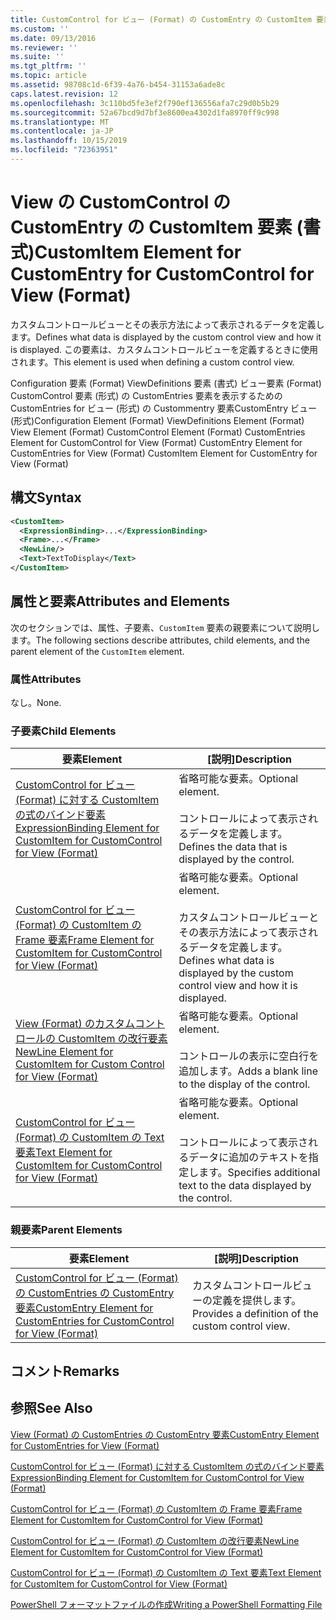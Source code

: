 ```yaml
---
title: CustomControl for ビュー (Format) の CustomEntry の CustomItem 要素Microsoft Docs
ms.custom: ''
ms.date: 09/13/2016
ms.reviewer: ''
ms.suite: ''
ms.tgt_pltfrm: ''
ms.topic: article
ms.assetid: 98708c1d-6f39-4a76-b454-31153a6ade8c
caps.latest.revision: 12
ms.openlocfilehash: 3c110bd5fe3ef2f790ef136556afa7c29d0b5b29
ms.sourcegitcommit: 52a67bcd9d7bf3e8600ea4302d1fa8970ff9c998
ms.translationtype: MT
ms.contentlocale: ja-JP
ms.lasthandoff: 10/15/2019
ms.locfileid: "72363951"
---
```

# <a name="customitem-element-for-customentry-for-customcontrol-for-view-format"></a><span data-ttu-id="57fcb-102">View の CustomControl の CustomEntry の CustomItem 要素 (書式)</span><span class="sxs-lookup"><span data-stu-id="57fcb-102">CustomItem Element for CustomEntry for CustomControl for View (Format)</span></span>

<span data-ttu-id="57fcb-103">カスタムコントロールビューとその表示方法によって表示されるデータを定義します。</span><span class="sxs-lookup"><span data-stu-id="57fcb-103">Defines what data is displayed by the custom control view and how it is displayed.</span></span> <span data-ttu-id="57fcb-104">この要素は、カスタムコントロールビューを定義するときに使用されます。</span><span class="sxs-lookup"><span data-stu-id="57fcb-104">This element is used when defining a custom control view.</span></span>

<span data-ttu-id="57fcb-105">Configuration 要素 (Format) ViewDefinitions 要素 (書式) ビュー要素 (Format) CustomControl 要素 (形式) の CustomEntries 要素を表示するための CustomEntries for ビュー (形式) の Custommentry 要素CustomEntry ビュー (形式)</span><span class="sxs-lookup"><span data-stu-id="57fcb-105">Configuration Element (Format) ViewDefinitions Element (Format) View Element (Format) CustomControl Element (Format) CustomEntries Element for CustomControl for View (Format) CustomEntry Element for CustomEntries for View (Format) CustomItem Element for CustomEntry for View (Format)</span></span>

## <a name="syntax"></a><span data-ttu-id="57fcb-106">構文</span><span class="sxs-lookup"><span data-stu-id="57fcb-106">Syntax</span></span>

```xml
<CustomItem>
  <ExpressionBinding>...</ExpressionBinding>
  <Frame>...</Frame>
  <NewLine/>
  <Text>TextToDisplay</Text>
</CustomItem>
```

## <a name="attributes-and-elements"></a><span data-ttu-id="57fcb-107">属性と要素</span><span class="sxs-lookup"><span data-stu-id="57fcb-107">Attributes and Elements</span></span>

<span data-ttu-id="57fcb-108">次のセクションでは、属性、子要素、`CustomItem` 要素の親要素について説明します。</span><span class="sxs-lookup"><span data-stu-id="57fcb-108">The following sections describe attributes, child elements, and the parent element of the `CustomItem` element.</span></span>

### <a name="attributes"></a><span data-ttu-id="57fcb-109">属性</span><span class="sxs-lookup"><span data-stu-id="57fcb-109">Attributes</span></span>

<span data-ttu-id="57fcb-110">なし。</span><span class="sxs-lookup"><span data-stu-id="57fcb-110">None.</span></span>

### <a name="child-elements"></a><span data-ttu-id="57fcb-111">子要素</span><span class="sxs-lookup"><span data-stu-id="57fcb-111">Child Elements</span></span>

|<span data-ttu-id="57fcb-112">要素</span><span class="sxs-lookup"><span data-stu-id="57fcb-112">Element</span></span>|<span data-ttu-id="57fcb-113">[説明]</span><span class="sxs-lookup"><span data-stu-id="57fcb-113">Description</span></span>|
|-------------|-----------------|
|[<span data-ttu-id="57fcb-114">CustomControl for ビュー (Format) に対する CustomItem の式のバインド要素</span><span class="sxs-lookup"><span data-stu-id="57fcb-114">ExpressionBinding Element for CustomItem for CustomControl for View (Format)</span></span>](./expressionbinding-element-for-customitem-for-customcontrol-for-view-format.md)|<span data-ttu-id="57fcb-115">省略可能な要素。</span><span class="sxs-lookup"><span data-stu-id="57fcb-115">Optional element.</span></span><br /><br /> <span data-ttu-id="57fcb-116">コントロールによって表示されるデータを定義します。</span><span class="sxs-lookup"><span data-stu-id="57fcb-116">Defines the data that is displayed by the control.</span></span>|
|[<span data-ttu-id="57fcb-117">CustomControl for ビュー (Format) の CustomItem の Frame 要素</span><span class="sxs-lookup"><span data-stu-id="57fcb-117">Frame Element for CustomItem for CustomControl for View (Format)</span></span>](./frame-element-for-customitem-for-customcontrol-for-view-format.md)|<span data-ttu-id="57fcb-118">省略可能な要素。</span><span class="sxs-lookup"><span data-stu-id="57fcb-118">Optional element.</span></span><br /><br /> <span data-ttu-id="57fcb-119">カスタムコントロールビューとその表示方法によって表示されるデータを定義します。</span><span class="sxs-lookup"><span data-stu-id="57fcb-119">Defines what data is displayed by the custom control view and how it is displayed.</span></span>|
|[<span data-ttu-id="57fcb-120">View (Format) のカスタムコントロールの CustomItem の改行要素</span><span class="sxs-lookup"><span data-stu-id="57fcb-120">NewLine Element for CustomItem for Custom Control for View (Format)</span></span>](./newline-element-for-customitem-for-customcontrol-for-view-format.md)|<span data-ttu-id="57fcb-121">省略可能な要素。</span><span class="sxs-lookup"><span data-stu-id="57fcb-121">Optional element.</span></span><br /><br /> <span data-ttu-id="57fcb-122">コントロールの表示に空白行を追加します。</span><span class="sxs-lookup"><span data-stu-id="57fcb-122">Adds a blank line to the display of the control.</span></span>|
|[<span data-ttu-id="57fcb-123">CustomControl for ビュー (Format) の CustomItem の Text 要素</span><span class="sxs-lookup"><span data-stu-id="57fcb-123">Text Element for CustomItem for CustomControl for View (Format)</span></span>](./text-element-for-customitem-for-customview-for-view-format.md)|<span data-ttu-id="57fcb-124">省略可能な要素。</span><span class="sxs-lookup"><span data-stu-id="57fcb-124">Optional element.</span></span><br /><br /> <span data-ttu-id="57fcb-125">コントロールによって表示されるデータに追加のテキストを指定します。</span><span class="sxs-lookup"><span data-stu-id="57fcb-125">Specifies additional text to the data displayed by the control.</span></span>|

### <a name="parent-elements"></a><span data-ttu-id="57fcb-126">親要素</span><span class="sxs-lookup"><span data-stu-id="57fcb-126">Parent Elements</span></span>

|<span data-ttu-id="57fcb-127">要素</span><span class="sxs-lookup"><span data-stu-id="57fcb-127">Element</span></span>|<span data-ttu-id="57fcb-128">[説明]</span><span class="sxs-lookup"><span data-stu-id="57fcb-128">Description</span></span>|
|-------------|-----------------|
|[<span data-ttu-id="57fcb-129">CustomControl for ビュー (Format) の CustomEntries の CustomEntry 要素</span><span class="sxs-lookup"><span data-stu-id="57fcb-129">CustomEntry Element for CustomEntries for CustomControl for View (Format)</span></span>](./customentry-element-for-customentries-for-customcontrol-for-view-format.md)|<span data-ttu-id="57fcb-130">カスタムコントロールビューの定義を提供します。</span><span class="sxs-lookup"><span data-stu-id="57fcb-130">Provides a definition of the custom control view.</span></span>|

## <a name="remarks"></a><span data-ttu-id="57fcb-131">コメント</span><span class="sxs-lookup"><span data-stu-id="57fcb-131">Remarks</span></span>

## <a name="see-also"></a><span data-ttu-id="57fcb-132">参照</span><span class="sxs-lookup"><span data-stu-id="57fcb-132">See Also</span></span>

[<span data-ttu-id="57fcb-133">View (Format) の CustomEntries の CustomEntry 要素</span><span class="sxs-lookup"><span data-stu-id="57fcb-133">CustomEntry Element for CustomEntries for View (Format)</span></span>](./customentry-element-for-customentries-for-customcontrol-for-view-format.md)

[<span data-ttu-id="57fcb-134">CustomControl for ビュー (Format) に対する CustomItem の式のバインド要素</span><span class="sxs-lookup"><span data-stu-id="57fcb-134">ExpressionBinding Element for CustomItem for CustomControl for View (Format)</span></span>](./expressionbinding-element-for-customitem-for-customcontrol-for-view-format.md)

[<span data-ttu-id="57fcb-135">CustomControl for ビュー (Format) の CustomItem の Frame 要素</span><span class="sxs-lookup"><span data-stu-id="57fcb-135">Frame Element for CustomItem for CustomControl for View (Format)</span></span>](./frame-element-for-customitem-for-customcontrol-for-view-format.md)

[<span data-ttu-id="57fcb-136">CustomControl for ビュー (Format) の CustomItem の改行要素</span><span class="sxs-lookup"><span data-stu-id="57fcb-136">NewLine Element for CustomItem for CustomControl for View (Format)</span></span>](./newline-element-for-customitem-for-customcontrol-for-view-format.md)

[<span data-ttu-id="57fcb-137">CustomControl for ビュー (Format) の CustomItem の Text 要素</span><span class="sxs-lookup"><span data-stu-id="57fcb-137">Text Element for CustomItem for CustomControl for View (Format)</span></span>](./text-element-for-customitem-for-customview-for-view-format.md)

[<span data-ttu-id="57fcb-138">PowerShell フォーマットファイルの作成</span><span class="sxs-lookup"><span data-stu-id="57fcb-138">Writing a PowerShell Formatting File</span></span>](./writing-a-powershell-formatting-file.md)
